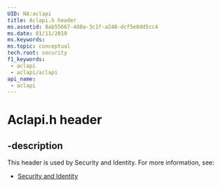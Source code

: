 ```yaml
---
UID: NA:aclapi
title: Aclapi.h header
ms.assetid: 8ab55667-480a-3c1f-a248-dcf5e0dd5cc4
ms.date: 01/11/2019
ms.keywords: 
ms.topic: conceptual
tech.root: security
f1_keywords:
 - aclapi
 - aclapi/aclapi
api_name:
 - aclapi
---
```


# Aclapi.h header


## -description

This header is used by Security and Identity. For more information, see:

- [Security and Identity](../_security/index.md)

